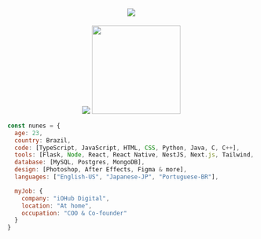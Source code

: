 <h1 align="center">
  <a href="#">
    <img src="https://readme-typing-svg.herokuapp.com/?lines=Hey,+There!+👋;I'm+Nathan+Nunes;and+I+love+🐍+Python+🐍&center=true&size=28">
  </a>
</h1>

<p align="center">
  <img src="https://github-readme-stats.vercel.app/api?username=nthnunes&show_icons=true&hide_border=true&count_private=true&bg_color=00000000&title_color=58a6fe&text_color=878787&icon_color=58a6fe" />
  <img height="180em" src="https://github-readme-stats.vercel.app/api/top-langs/?username=nthnunes&layout=compact&langs_count=7&hide_border=true&bg_color=00000000&title_color=58a6fe"/>
</p>

```javascript
const nunes = {
  age: 23,
  country: Brazil,
  code: [TypeScript, JavaScript, HTML, CSS, Python, Java, C, C++],
  tools: [Flask, Node, React, React Native, NestJS, Next.js, Tailwind, Prisma],
  database: [MySQL, Postgres, MongoDB],
  design: [Photoshop, After Effects, Figma & more],
  languages: ["English-US", "Japanese-JP", "Portuguese-BR"],

  myJob: {
    company: "iOHub Digital",
    location: "At home",
    occupation: "COO & Co-founder"
  }
}
```
